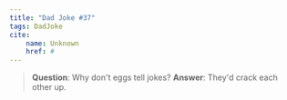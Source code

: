 ```yaml
---
title: "Dad Joke #37"
tags: DadJoke
cite:
    name: Unknown
    href: #
---
```


> **Question**: Why don't eggs tell jokes?
> **Answer**: They'd crack each other up.